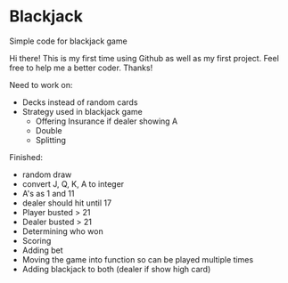 # Blackjack
Simple code for blackjack game

Hi there! This is my first time using Github as well as my first project.
Feel free to help me a better coder.
Thanks!

Need to work on:

- Decks instead of random cards
- Strategy used in blackjack game
  - Offering Insurance if dealer showing A
  - Double
  - Splitting

Finished:

- random draw
- convert J, Q, K, A to integer
- A's as 1 and 11
- dealer should hit until 17
- Player busted > 21
- Dealer busted > 21
- Determining who won
- Scoring
- Adding bet
- Moving the game into function so can be played multiple times
- Adding blackjack to both (dealer if show high card)
